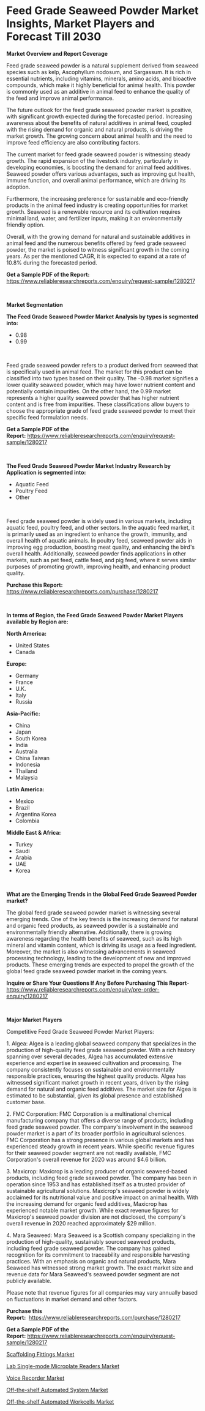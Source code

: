 <p><h1>Feed Grade Seaweed Powder Market Insights, Market Players and Forecast Till 2030</h1></p><p><strong>Market Overview and Report Coverage</strong></p>
<p><p>Feed grade seaweed powder is a natural supplement derived from seaweed species such as kelp, Ascophyllum nodosum, and Sargassum. It is rich in essential nutrients, including vitamins, minerals, amino acids, and bioactive compounds, which make it highly beneficial for animal health. This powder is commonly used as an additive in animal feed to enhance the quality of the feed and improve animal performance.</p><p>The future outlook for the feed grade seaweed powder market is positive, with significant growth expected during the forecasted period. Increasing awareness about the benefits of natural additives in animal feed, coupled with the rising demand for organic and natural products, is driving the market growth. The growing concern about animal health and the need to improve feed efficiency are also contributing factors.</p><p>The current market for feed grade seaweed powder is witnessing steady growth. The rapid expansion of the livestock industry, particularly in developing economies, is boosting the demand for animal feed additives. Seaweed powder offers various advantages, such as improving gut health, immune function, and overall animal performance, which are driving its adoption.</p><p>Furthermore, the increasing preference for sustainable and eco-friendly products in the animal feed industry is creating opportunities for market growth. Seaweed is a renewable resource and its cultivation requires minimal land, water, and fertilizer inputs, making it an environmentally friendly option.</p><p>Overall, with the growing demand for natural and sustainable additives in animal feed and the numerous benefits offered by feed grade seaweed powder, the market is poised to witness significant growth in the coming years. As per the mentioned CAGR, it is expected to expand at a rate of 10.8% during the forecasted period.</p></p>
<p><strong>Get a Sample PDF of the Report:</strong> <a href="https://www.reliableresearchreports.com/enquiry/request-sample/1280217">https://www.reliableresearchreports.com/enquiry/request-sample/1280217</a></p>
<p>&nbsp;</p>
<p><strong>Market Segmentation</strong></p>
<p><strong>The Feed Grade Seaweed Powder Market Analysis by types is segmented into:</strong></p>
<p><ul><li>0.98</li><li>0.99</li></ul></p>
<p>&nbsp;</p>
<p><p>Feed grade seaweed powder refers to a product derived from seaweed that is specifically used in animal feed. The market for this product can be classified into two types based on their quality. The -0.98 market signifies a lower quality seaweed powder, which may have lower nutrient content and potentially contain impurities. On the other hand, the 0.99 market represents a higher quality seaweed powder that has higher nutrient content and is free from impurities. These classifications allow buyers to choose the appropriate grade of feed grade seaweed powder to meet their specific feed formulation needs.</p></p>
<p><strong>Get a Sample PDF of the Report:</strong>&nbsp;<a href="https://www.reliableresearchreports.com/enquiry/request-sample/1280217">https://www.reliableresearchreports.com/enquiry/request-sample/1280217</a></p>
<p>&nbsp;</p>
<p><strong>The Feed Grade Seaweed Powder Market Industry Research by Application is segmented into:</strong></p>
<p><ul><li>Aquatic Feed</li><li>Poultry Feed</li><li>Other</li></ul></p>
<p>&nbsp;</p>
<p><p>Feed grade seaweed powder is widely used in various markets, including aquatic feed, poultry feed, and other sectors. In the aquatic feed market, it is primarily used as an ingredient to enhance the growth, immunity, and overall health of aquatic animals. In poultry feed, seaweed powder aids in improving egg production, boosting meat quality, and enhancing the bird's overall health. Additionally, seaweed powder finds applications in other markets, such as pet feed, cattle feed, and pig feed, where it serves similar purposes of promoting growth, improving health, and enhancing product quality.</p></p>
<p><strong>Purchase this Report:</strong>&nbsp; <a href="https://www.reliableresearchreports.com/purchase/1280217">https://www.reliableresearchreports.com/purchase/1280217</a></p>
<p>&nbsp;</p>
<p><strong>In terms of Region, the Feed Grade Seaweed Powder Market Players available by Region are:</strong></p>
<p>
    <p> <strong> North America: </strong>
        <ul>
            <li>United States</li>
            <li>Canada</li>
        </ul>
        </p> 
    <p> <strong> Europe: </strong>
        <ul>
            <li>Germany</li>
            <li>France</li>
            <li>U.K.</li>
            <li>Italy</li>
            <li>Russia</li>
        </ul>
        </p> 
    <p> <strong> Asia-Pacific: </strong>
        <ul>
            <li>China</li>
            <li>Japan</li>
            <li>South Korea</li>
            <li>India</li>
            <li>Australia</li>
            <li>China Taiwan</li>
            <li>Indonesia</li>
            <li>Thailand</li>
            <li>Malaysia</li>
        </ul>
        </p> 
    <p> <strong> Latin America: </strong>
        <ul>
            <li>Mexico</li>
            <li>Brazil</li>
            <li>Argentina Korea</li>
            <li>Colombia</li>
        </ul>
        </p> 
    <p> <strong> Middle East & Africa: </strong>
        <ul>
            <li>Turkey</li>
            <li>Saudi</li>
            <li>Arabia</li>
            <li>UAE</li>
            <li>Korea</li>
        </ul>
    </p>
    </p>
<p>&nbsp;</p>
<p><strong>What are the Emerging Trends in the Global Feed Grade Seaweed Powder market?</strong></p>
<p><p>The global feed grade seaweed powder market is witnessing several emerging trends. One of the key trends is the increasing demand for natural and organic feed products, as seaweed powder is a sustainable and environmentally friendly alternative. Additionally, there is growing awareness regarding the health benefits of seaweed, such as its high mineral and vitamin content, which is driving its usage as a feed ingredient. Moreover, the market is also witnessing advancements in seaweed processing technology, leading to the development of new and improved products. These emerging trends are expected to propel the growth of the global feed grade seaweed powder market in the coming years.</p></p>
<p><strong>Inquire or Share Your Questions If Any Before Purchasing This Report</strong>- <a href="https://www.reliableresearchreports.com/enquiry/pre-order-enquiry/1280217">https://www.reliableresearchreports.com/enquiry/pre-order-enquiry/1280217</a></p>
<p>&nbsp;</p>
<p><strong>Major Market Players</strong></p>
<p><p>Competitive Feed Grade Seaweed Powder Market Players:</p><p>1. Algea: Algea is a leading global seaweed company that specializes in the production of high-quality feed grade seaweed powder. With a rich history spanning over several decades, Algea has accumulated extensive experience and expertise in seaweed cultivation and processing. The company consistently focuses on sustainable and environmentally responsible practices, ensuring the highest quality products. Algea has witnessed significant market growth in recent years, driven by the rising demand for natural and organic feed additives. The market size for Algea is estimated to be substantial, given its global presence and established customer base.</p><p>2. FMC Corporation: FMC Corporation is a multinational chemical manufacturing company that offers a diverse range of products, including feed grade seaweed powder. The company's involvement in the seaweed powder market is a part of its broader portfolio in agricultural sciences. FMC Corporation has a strong presence in various global markets and has experienced steady growth in recent years. While specific revenue figures for their seaweed powder segment are not readily available, FMC Corporation's overall revenue for 2020 was around $4.6 billion.</p><p>3. Maxicrop: Maxicrop is a leading producer of organic seaweed-based products, including feed grade seaweed powder. The company has been in operation since 1953 and has established itself as a trusted provider of sustainable agricultural solutions. Maxicrop's seaweed powder is widely acclaimed for its nutritional value and positive impact on animal health. With the increasing demand for organic feed additives, Maxicrop has experienced notable market growth. While exact revenue figures for Maxicrop's seaweed powder division are not disclosed, the company's overall revenue in 2020 reached approximately $29 million.</p><p>4. Mara Seaweed: Mara Seaweed is a Scottish company specializing in the production of high-quality, sustainably sourced seaweed products, including feed grade seaweed powder. The company has gained recognition for its commitment to traceability and responsible harvesting practices. With an emphasis on organic and natural products, Mara Seaweed has witnessed strong market growth. The exact market size and revenue data for Mara Seaweed's seaweed powder segment are not publicly available.</p><p>Please note that revenue figures for all companies may vary annually based on fluctuations in market demand and other factors.</p></p>
<p><strong>Purchase this Report:</strong>&nbsp;&nbsp;<a href="https://www.reliableresearchreports.com/purchase/1280217">https://www.reliableresearchreports.com/purchase/1280217</a></p>
<p></p>
<p><strong>Get a Sample PDF of the Report:</strong>&nbsp;<a href="https://www.reliableresearchreports.com/enquiry/request-sample/1280217">https://www.reliableresearchreports.com/enquiry/request-sample/1280217</a></p>
<p><p><a href="https://medium.com/@ikeschumm/scaffolding-fittings-market-size-growth-forecast-2023-2030-0893e2ad9b5d">Scaffolding Fittings Market</a></p><p><a href="https://www.linkedin.com/pulse/lab-single-mode-microplate-readers-market-size-share-global/">Lab Single-mode Microplate Readers Market</a></p><p><a href="https://medium.com/@azadyoi012547/voice-recorder-market-size-growth-forecast-2023-2030-7929b30f3adc">Voice Recorder Market</a></p><p><a href="https://www.linkedin.com/pulse/off-the-shelf-automated-system-market-size-2023-2030-global/">Off-the-shelf Automated System Market</a></p><p><a href="https://www.linkedin.com/pulse/off-the-shelf-automated-workcells-market-share-amp-new/">Off-the-shelf Automated Workcells Market</a></p></p>